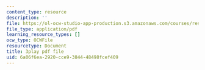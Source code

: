 ```yaml
---
content_type: resource
description: ''
file: https://ol-ocw-studio-app-production.s3.amazonaws.com/courses/res-18-009-learn-differential-equations-up-close-with-gilbert-strang-and-cleve-moler-fall-2015/6a06f6ea2920cce9384448498fcef409_RwBCrVB98s8.pdf
file_type: application/pdf
learning_resource_types: []
ocw_type: OCWFile
resourcetype: Document
title: 3play pdf file
uid: 6a06f6ea-2920-cce9-3844-48498fcef409
---
```

